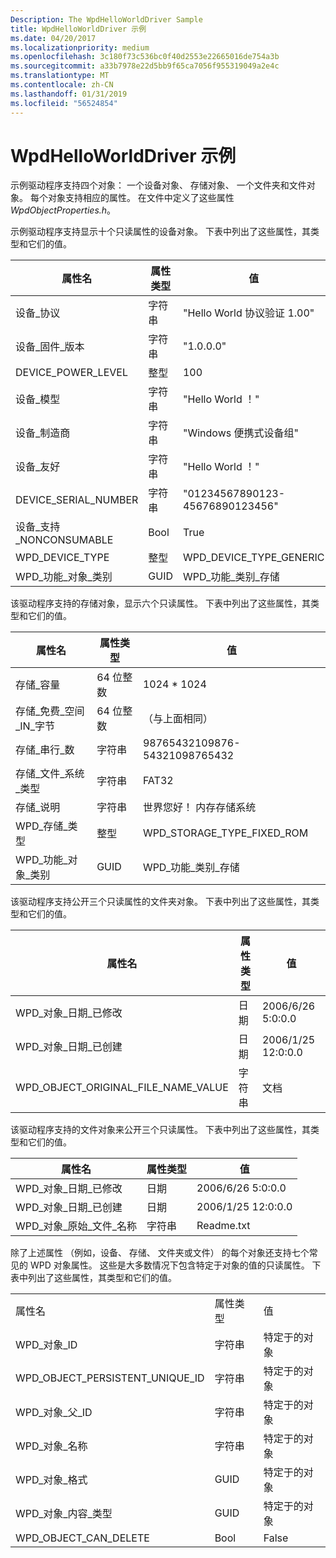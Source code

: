 ```yaml
---
Description: The WpdHelloWorldDriver Sample
title: WpdHelloWorldDriver 示例
ms.date: 04/20/2017
ms.localizationpriority: medium
ms.openlocfilehash: 3c180f73c536bc0f40d2553e22665016de754a3b
ms.sourcegitcommit: a33b7978e22d5bb9f65ca7056f955319049a2e4c
ms.translationtype: MT
ms.contentlocale: zh-CN
ms.lasthandoff: 01/31/2019
ms.locfileid: "56524854"
---
```

# <a name="the-wpdhelloworlddriver-sample"></a>WpdHelloWorldDriver 示例


示例驱动程序支持四个对象： 一个设备对象、 存储对象、 一个文件夹和文件对象。 每个对象支持相应的属性。 在文件中定义了这些属性*WpdObjectProperties.h*。

示例驱动程序支持显示十个只读属性的设备对象。 下表中列出了这些属性，其类型和它们的值。

| 属性名                     | 属性类型 | 值                              |
|-----------------------------------|---------------|------------------------------------|
| 设备\_协议                  | 字符串        | "Hello World 协议验证 1.00"    |
| 设备\_固件\_版本         | 字符串        | "1.0.0.0"                          |
| DEVICE\_POWER\_LEVEL              | 整型       | 100                                |
| 设备\_模型                     | 字符串        | "Hello World ！"                     |
| 设备\_制造商              | 字符串        | "Windows 便携式设备组"   |
| 设备\_友好                  | 字符串        | "Hello World ！"                     |
| DEVICE\_SERIAL\_NUMBER            | 字符串        | "01234567890123-45676890123456"    |
| 设备\_支持\_NONCONSUMABLE   | Bool          | True                               |
| WPD\_DEVICE\_TYPE                 | 整型       | WPD\_DEVICE\_TYPE\_GENERIC         |
| WPD\_功能\_对象\_类别 | GUID          | WPD\_功能\_类别\_存储 |

 

该驱动程序支持的存储对象，显示六个只读属性。 下表中列出了这些属性，其类型和它们的值。

| 属性名                     | 属性类型  | 值                              |
|-----------------------------------|----------------|------------------------------------|
| 存储\_容量                 | 64 位整数 | 1024 \* 1024                       |
| 存储\_免费\_空间\_IN\_字节   | 64 位整数 | （与上面相同）                    |
| 存储\_串行\_数           | 字符串         | 98765432109876-54321098765432      |
| 存储\_文件\_系统\_类型       | 字符串         | FAT32                              |
| 存储\_说明              | 字符串         | 世界您好！ 内存存储系统 |
| WPD\_存储\_类型                | 整型        | WPD\_STORAGE\_TYPE\_FIXED\_ROM     |
| WPD\_功能\_对象\_类别 | GUID           | WPD\_功能\_类别\_存储 |

 

该驱动程序支持公开三个只读属性的文件夹对象。 下表中列出了这些属性，其类型和它们的值。

| 属性名                            | 属性类型 | 值              |
|------------------------------------------|---------------|--------------------|
| WPD\_对象\_日期\_已修改              | 日期          | 2006/6/26 5:0:0.0  |
| WPD\_对象\_日期\_已创建               | 日期          | 2006/1/25 12:0:0.0 |
| WPD\_OBJECT\_ORIGINAL\_FILE\_NAME\_VALUE | 字符串        | 文档          |

 

该驱动程序支持的文件对象来公开三个只读属性。 下表中列出了这些属性，其类型和它们的值。

| 属性名                     | 属性类型 | 值              |
|-----------------------------------|---------------|--------------------|
| WPD\_对象\_日期\_已修改       | 日期          | 2006/6/26 5:0:0.0  |
| WPD\_对象\_日期\_已创建        | 日期          | 2006/1/25 12:0:0.0 |
| WPD\_对象\_原始\_文件\_名称 | 字符串        | Readme.txt         |

 

除了上述属性 （例如，设备、 存储、 文件夹或文件） 的每个对象还支持七个常见的 WPD 对象属性。 这些是大多数情况下包含特定于对象的值的只读属性。 下表中列出了这些属性，其类型和它们的值。

|                                     |               |                 |
|-------------------------------------|---------------|-----------------|
| 属性名                       | 属性类型 | 值           |
| WPD\_对象\_ID                     | 字符串        | 特定于的对象 |
| WPD\_OBJECT\_PERSISTENT\_UNIQUE\_ID | 字符串        | 特定于的对象 |
| WPD\_对象\_父\_ID             | 字符串        | 特定于的对象 |
| WPD\_对象\_名称                   | 字符串        | 特定于的对象 |
| WPD\_对象\_格式                 | GUID          | 特定于的对象 |
| WPD\_对象\_内容\_类型          | GUID          | 特定于的对象 |
| WPD\_OBJECT\_CAN\_DELETE            | Bool          | False           |

 

 

 




